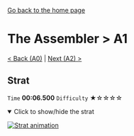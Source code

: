 [Go back to the home page](https://github.com/Doublevil/scbspeedrun)

# The Assembler > A1

[< Back (A0)](https://github.com/Doublevil/scbspeedrun/blob/main/levels/A/A0.md) | [Next (A2) >](https://github.com/Doublevil/scbspeedrun/blob/main/levels/A/A2.md)

## Strat

`Time` **00:06.500** `Difficulty` ★☆☆☆☆
<details open>
  <summary>Click to show/hide the strat</summary>

  [![Strat animation](https://github.com/Doublevil/scbspeedrun/blob/main/media/levels/A/A1_Strat.webp)](https://github.com/Doublevil/scbspeedrun/blob/main/media/levels/A/A1_Strat.mp4?raw=true)
</details>

